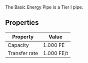 The Basic Energy Pipe is a Tier I pipe.

## Properties
|Property|Value|
|--------|-----|
|Capacity|1.000 FE|
|Transfer rate|1.000 FE/t|